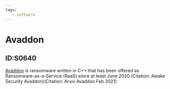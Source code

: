 ```yaml
---
tags:
   - software
---
```

# Avaddon
## ID:S0640
[Avaddon](/mitre/software/S0640) is ransomware written in C++ that has been offered as Ransomware-as-a-Service (RaaS) since at least June 2020.(Citation: Awake Security Avaddon)(Citation: Arxiv Avaddon Feb 2021)
